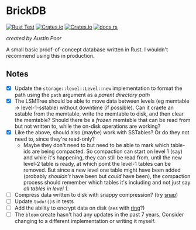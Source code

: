 # BrickDB

[![Rust Test](https://github.com/a-poor/brickdb/actions/workflows/rust-test.yml/badge.svg)](https://github.com/a-poor/brickdb/actions/workflows/rust-test.yml)
[![Crates.io](https://img.shields.io/crates/v/brickdb)](https://crates.io/crates/brickdb)
[![Crates.io](https://img.shields.io/crates/l/brickdb)](https://crates.io/crates/brickdb)
[![docs.rs](https://img.shields.io/docsrs/brickdb)](https://docs.rs/brickdb)



_created by Austin Poor_

A small basic proof-of-concept database written in Rust. I wouldn't recommend using this in production.


## Notes

- [x] Update the `storage::level::Level::new` implementation to format the path using the `path` argument as a _parent directory path_
- [x] The LSMTree should be able to move data between levels (eg memtable -> level-1-sstable) without downtime (if possible). Can it craete an sstable from the memtable, write the memtable to disk, and then clear the memtable? Should there be a _frozen_ memtable that can be read from but not written to, while the on-disk operations are working?
- [x] Like the above, should also (maybe) work with SSTables? Or do they not need to, since they're read-only?
    - Maybe they don't need to but need to be able to mark which table-ids are being compacted. So compaction can start on level 1 (say) and while it's happening, they can still be read from, until the new level-2 table is ready, at which point the level-1 tables can be removed. But since a new level one table might have been added (probably _shouldn't_ have been but _could_ have been), the compaction process should remember which tables it's including and not just say _all tables in level 1_.
- [ ] Compress data written to disk with snappy compression? (try [snap](https://stackoverflow.com/questions/40740752/how-to-lay-out-b-tree-data-on-disk))
- [ ] Update `todo!()`s in tests
- [ ] Add the ability to encrypt data on disk (`aes` with [ring](https://docs.rs/ring/latest/ring)?)
- [ ] The `bloom` create hasn't had any updates in the past 7 years. Consider changing to a different implementation or writing it myself.
